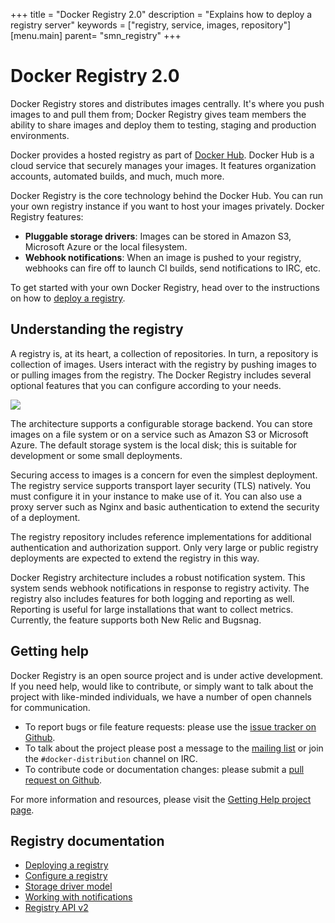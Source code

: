 +++
title = "Docker Registry 2.0"
description = "Explains how to deploy a registry server"
keywords = ["registry, service, images,  repository"]
[menu.main]
parent= "smn_registry" 
+++


# Docker Registry 2.0

Docker Registry stores and distributes images centrally. It's where you push images to and pull them from; Docker Registry gives team members the ability to share images and deploy them to testing, staging and production environments.

Docker provides a hosted registry as part of [Docker Hub](https://hub.docker.com). Docker Hub is a cloud service that securely manages your images. It features organization accounts, automated builds, and much, much more.

Docker Registry is the core technology behind the Docker Hub. You can run your own registry instance if you want to host your images privately. Docker Registry features:

 - **Pluggable storage drivers**: Images can be stored in Amazon S3, Microsoft Azure or the local filesystem.
 - **Webhook notifications**: When an image is pushed to your registry, webhooks can fire off to launch CI builds, send notifications to IRC, etc.

To get started with your own Docker Registry, head over to the instructions on how to [deploy a registry](deploying.md).

## Understanding the registry

A registry is, at its heart, a collection of repositories. In turn, a repository
is collection of images. Users interact with the registry by pushing images to
or pulling images from the registry. The Docker Registry includes several
optional features that you can configure according to your needs.

![](../images/registry.png)

The architecture supports a configurable storage backend. You can store images
on  a file system or on a service such as Amazon S3 or Microsoft Azure. The
default storage system is the local disk; this is suitable for development or
some small deployments.

Securing access to images is a concern for even the simplest deployment. The
registry service supports transport layer security (TLS) natively. You must
configure it in your instance to make use of it. You can also use a proxy server
such as Nginx and basic authentication to extend the security of a deployment.  

The registry repository includes reference implementations for additional
authentication and authorization support. Only very large or public registry
deployments are expected to extend the registry in this way.

Docker Registry architecture includes a robust notification system. This system
sends webhook notifications in response to registry activity.  The registry also
includes features for both logging and reporting as well. Reporting is useful
for large installations that want to collect metrics. Currently, the feature
supports both New Relic and Bugsnag.

## Getting help

Docker Registry is an open source project and is under active development. If
you need help, would like to contribute, or simply want to talk about the
project with like-minded individuals, we have a number of open channels for
communication.

- To report bugs or file feature requests: please use the [issue tracker on Github](https://github.com/docker/distribution/issues).
- To talk about the project please post a message to the [mailing list](https://groups.google.com/a/dockerproject.org/forum/#!forum/distribution) or join the `#docker-distribution` channel on IRC.
- To contribute code or documentation changes: please submit a [pull request on Github](https://github.com/docker/distribution/pulls).

For more information and resources, please visit the [Getting Help project page](https://docs.docker.com/project/get-help/).

## Registry documentation

 - [Deploying a registry](deploying.md)
 - [Configure a registry](configuration.md)
 - [Storage driver model](storagedrivers.md)
 - [Working with notifications](notifications.md)
 - [Registry API v2](spec/api.md)
